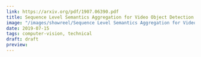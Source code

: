 ```yaml
---
link: https://arxiv.org/pdf/1907.06390.pdf
title: Sequence Level Semantics Aggregation for Video Object Detection
image: "/images/showreel/Sequence Level Semantics Aggregation for Video Object Detection.jpg"
date: 2019-07-15
tags: computer-vision, technical
draft: draft
preview:
---
```



